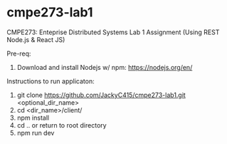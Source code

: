 # cmpe273-lab1
CMPE273: Enteprise Distributed Systems Lab 1 Assignment (Using REST Node.js &amp; React JS)

Pre-req:
1. Download and install Nodejs w/ npm: https://nodejs.org/en/

Instructions to run applicaton:
1. git clone https://github.com/JackyC415/cmpe273-lab1.git <optional_dir_name>
2. cd <dir_name>/client/
3. npm install
4. cd .. or return to root directory
5. npm run dev
